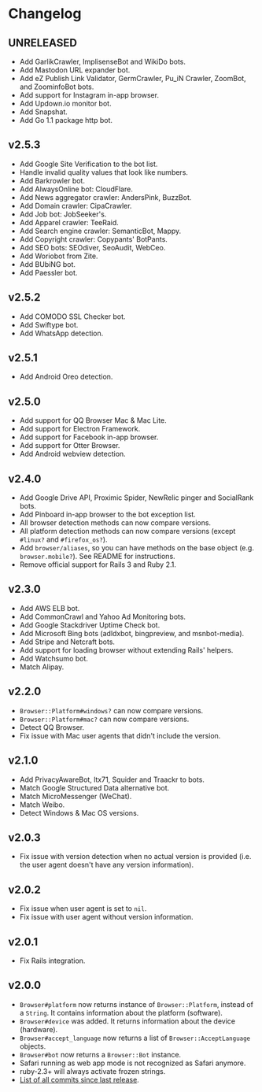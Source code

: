 # Changelog

## UNRELEASED

- Add GarlikCrawler, ImplisenseBot and WikiDo bots.
- Add Mastodon URL expander bot.
- Add eZ Publish Link Validator, GermCrawler, Pu_iN Crawler, ZoomBot, and ZoominfoBot bots.
- Add support for Instagram in-app browser.
- Add Updown.io monitor bot.
- Add Snapshat.
- Add Go 1.1 package http bot.

## v2.5.3

- Add Google Site Verification to the bot list.
- Handle invalid quality values that look like numbers.
- Add Barkrowler bot.
- Add AlwaysOnline bot: CloudFlare.
- Add News aggregator crawler: AndersPink, BuzzBot.
- Add Domain crawler: CipaCrawler.
- Add Job bot: JobSeeker's.
- Add Apparel crawler: TeeRaid.
- Add Search engine crawler: SemanticBot, Mappy.
- Add Copyright crawler: Copypants' BotPants.
- Add SEO bots: SEOdiver, SeoAudit, WebCeo.
- Add Woriobot from Zite.
- Add BUbiNG bot.
- Add Paessler bot.

## v2.5.2

- Add COMODO SSL Checker bot.
- Add Swiftype bot.
- Add WhatsApp detection.

## v2.5.1

- Add Android Oreo detection.

## v2.5.0

- Add support for QQ Browser Mac & Mac Lite.
- Add support for Electron Framework.
- Add support for Facebook in-app browser.
- Add support for Otter Browser.
- Add Android webview detection.

## v2.4.0

- Add Google Drive API, Proximic Spider, NewRelic pinger and SocialRank bots.
- Add Pinboard in-app browser to the bot exception list.
- All browser detection methods can now compare versions.
- All platform detection methods can now compare versions (except `#linux?` and `#firefox_os?`).
- Add `browser/aliases`, so you can have methods on the base object (e.g. `browser.mobile?`). See README for instructions.
- Remove official support for Rails 3 and Ruby 2.1.

## v2.3.0

- Add AWS ELB bot.
- Add CommonCrawl and Yahoo Ad Monitoring bots.
- Add Google Stackdriver Uptime Check bot.
- Add Microsoft Bing bots (adldxbot, bingpreview, and msnbot-media).
- Add Stripe and Netcraft bots.
- Add support for loading browser without extending Rails' helpers.
- Add Watchsumo bot.
- Match Alipay.

## v2.2.0

- `Browser::Platform#windows?` can now compare versions.
- `Browser::Platform#mac?` can now compare versions.
- Detect QQ Browser.
- Fix issue with Mac user agents that didn't include the version.

## v2.1.0

- Add PrivacyAwareBot, ltx71, Squider and Traackr to bots.
- Match Google Structured Data alternative bot.
- Match MicroMessenger (WeChat).
- Match Weibo.
- Detect Windows & Mac OS versions.

## v2.0.3

- Fix issue with version detection when no actual version is provided (i.e. the user agent doesn't have any version information).

## v2.0.2

- Fix issue when user agent is set to `nil`.
- Fix issue with user agent without version information.

## v2.0.1

- Fix Rails integration.

## v2.0.0

- `Browser#platform` now returns instance of `Browser::Platform`, instead of a `String`. It contains information about the platform (software).
- `Browser#device` was added. It returns information about the device (hardware).
- `Browser#accept_language` now returns a list of `Browser::AcceptLanguage` objects.
- `Browser#bot` now returns a `Browser::Bot` instance.
- Safari running as web app mode is not recognized as Safari anymore.
- ruby-2.3+ will always activate frozen strings.
- [List of all commits since last release](https://github.com/fnando/browser/compare/v1.1.0...v2.0.0).
